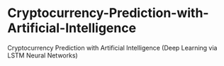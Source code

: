 # Cryptocurrency-Prediction-with-Artificial-Intelligence
Cryptocurrency Prediction with Artificial Intelligence (Deep Learning via LSTM Neural Networks)
